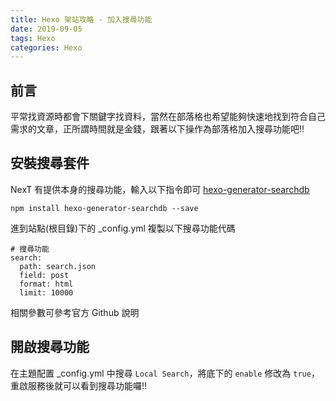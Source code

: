 ```yaml
---
title: Hexo 架站攻略 - 加入搜尋功能
date: 2019-09-05
tags: Hexo
categories: Hexo
---
```

## 前言
平常找資源時都會下關鍵字找資料，當然在部落格也希望能夠快速地找到符合自己需求的文章，正所謂時間就是金錢，跟著以下操作為部落格加入搜尋功能吧!!
<!-- more -->
## 安裝搜尋套件
NexT 有提供本身的搜尋功能，輸入以下指令即可
[hexo-generator-searchdb](https://github.com/theme-next/hexo-generator-searchdb)
```
npm install hexo-generator-searchdb --save
```
進到站點(根目錄)下的 _config.yml 複製以下搜尋功能代碼
```
# 搜尋功能
search:
  path: search.json
  field: post
  format: html
  limit: 10000
```
相關參數可參考官方 Github 說明

## 開啟搜尋功能
在主題配置 _config.yml 中搜尋 `Local Search`，將底下的 `enable` 修改為 `true`，重啟服務後就可以看到搜尋功能囉!!